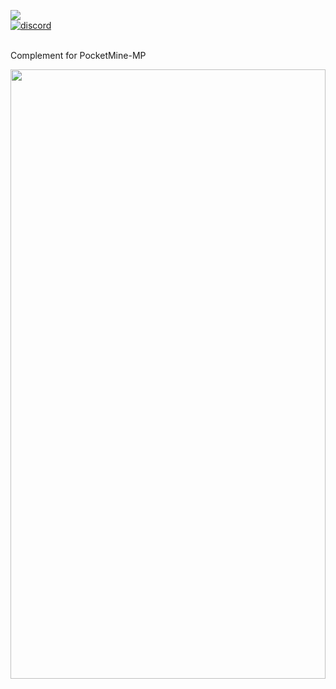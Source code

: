 <a align="center"><img src="https://librecraft.com/foro/attachments/upload_2019-5-20_20-38-12-png.23328"></img></a>
<br>
<a href="https://discord.com/">
<img src="https://img.shields.io/badge/chat-on%20discord-7289da.svg" alt="discord">
    </a>
    <br><br>
 <p>Complement for PocketMine-MP <br> <div align="left">
<img src="https://1000marcas.net/wp-content/uploads/2020/01/Minecraft-Logo.png" width="100%" height="50%"> <p>
<br>

</div>
